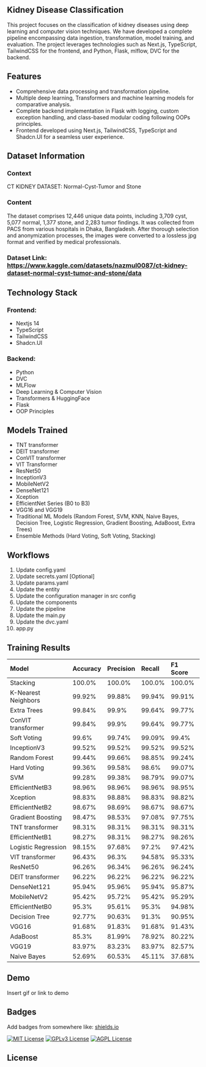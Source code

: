 ## Kidney Disease Classification
This project focuses on the classification of kidney diseases using deep learning and computer vision techniques. We have developed a complete pipeline encompassing data ingestion, transformation, model training, and evaluation. The project leverages technologies such as Next.js, TypeScript, TailwindCSS for the frontend, and Python, Flask, mlflow, DVC for the backend.

## Features
- Comprehensive data processing and transformation pipeline.
- Multiple deep learning, Transformers and machine learning models for comparative analysis.
- Complete backend implementation in Flask with logging, custom exception handling, and class-based modular coding following OOPs principles.
- Frontend developed using Next.js, TailwindCSS, TypeScript and Shadcn.UI for a seamless user experience.

## Dataset Information

### Context
CT KIDNEY DATASET: Normal-Cyst-Tumor and Stone

### Content
The dataset comprises 12,446 unique data points, including 3,709 cyst, 5,077 normal, 1,377 stone, and 2,283 tumor findings. It was collected from PACS from various hospitals in Dhaka, Bangladesh. After thorough selection and anonymization processes, the images were converted to a lossless jpg format and verified by medical professionals.

### Dataset Link: https://www.kaggle.com/datasets/nazmul0087/ct-kidney-dataset-normal-cyst-tumor-and-stone/data

## Technology Stack
### Frontend:
- Nextjs 14
- TypeScript
- TailwindCSS
- Shadcn.UI
### Backend:
- Python
- DVC
- MLFlow
- Deep Learning & Computer Vision
- Transformers & HuggingFace
- Flask
- OOP Principles


## Models Trained
- TNT transformer
- DEIT transformer
- ConVIT transformer
- VIT Transformer
- ResNet50
- InceptionV3
- MobileNetV2
- DenseNet121
- Xception
- EfficientNet Series (B0 to B3)
- VGG16 and VGG19
- Traditional ML Models (Random Forest, SVM, KNN, Naive Bayes, Decision Tree, Logistic Regression, Gradient Boosting, AdaBoost, Extra Trees)
- Ensemble Methods (Hard Voting, Soft Voting, Stacking)


## Workflows

1. Update config.yaml
2. Update secrets.yaml [Optional]
3. Update params.yaml
4. Update the entity
5. Update the configuration manager in src config
6. Update the components
7. Update the pipeline 
8. Update the main.py
9. Update the dvc.yaml
10. app.py


## Training Results

| Model               | Accuracy   | Precision   | Recall   | F1 Score   |
|:--------------------|:-----------|:------------|:---------|:-----------|
| Stacking            | 100.0%     | 100.0%      | 100.0%   | 100.0%     |
| K-Nearest Neighbors | 99.92%     | 99.88%      | 99.94%   | 99.91%     |
| Extra Trees         | 99.84%     | 99.9%       | 99.64%   | 99.77%     |
| ConVIT transformer  | 99.84%     | 99.9%       | 99.64%   | 99.77%     |
| Soft Voting         | 99.6%      | 99.74%      | 99.09%   | 99.4%      |
| InceptionV3         | 99.52%     | 99.52%      | 99.52%   | 99.52%     |
| Random Forest       | 99.44%     | 99.66%      | 98.85%   | 99.24%     |
| Hard Voting         | 99.36%     | 99.58%      | 98.6%    | 99.07%     |
| SVM                 | 99.28%     | 99.38%      | 98.79%   | 99.07%     |
| EfficientNetB3      | 98.96%     | 98.96%      | 98.96%   | 98.95%     |
| Xception            | 98.83%     | 98.88%      | 98.83%   | 98.82%     |
| EfficientNetB2      | 98.67%     | 98.69%      | 98.67%   | 98.67%     |
| Gradient Boosting   | 98.47%     | 98.53%      | 97.08%   | 97.75%     |
| TNT transformer     | 98.31%     | 98.31%      | 98.31%   | 98.31%     |
| EfficientNetB1      | 98.27%     | 98.31%      | 98.27%   | 98.26%     |
| Logistic Regression | 98.15%     | 97.68%      | 97.2%    | 97.42%     |
| VIT transformer     | 96.43%     | 96.3%       | 94.58%   | 95.33%     |
| ResNet50            | 96.26%     | 96.34%      | 96.26%   | 96.24%     |
| DEIT transformer    | 96.22%     | 96.22%      | 96.22%   | 96.22%     |
| DenseNet121         | 95.94%     | 95.96%      | 95.94%   | 95.87%     |
| MobileNetV2         | 95.42%     |  95.72% | 95.42% | 95.29% |
| EfficientNetB0 | 95.3% | 95.61% | 95.3% | 94.98% |
| Decision Tree | 92.77% | 90.63% | 91.3% | 90.95% |
| VGG16 | 91.68% | 91.83% | 91.68% | 91.43% |
| AdaBoost | 85.3% | 81.99% | 78.92% | 80.22% |
| VGG19 | 83.97% | 83.23% | 83.97% | 82.57% |
| Naive Bayes | 52.69% | 60.53% | 45.11% | 37.68% |



## Demo

Insert gif or link to demo


## Badges

Add badges from somewhere like: [shields.io](https://shields.io/)

[![MIT License](https://img.shields.io/badge/License-MIT-green.svg)](https://choosealicense.com/licenses/mit/)
[![GPLv3 License](https://img.shields.io/badge/License-GPL%20v3-yellow.svg)](https://opensource.org/licenses/)
[![AGPL License](https://img.shields.io/badge/license-AGPL-blue.svg)](http://www.gnu.org/licenses/agpl-3.0)


## License



